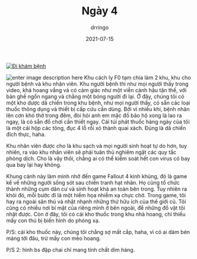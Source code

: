 ﻿---
title: Ngày 4
date: 2021-07-15
author: drringo
layout: post
---
[![Đi khám bệnh](https://img.youtube.com/vi/zFkK-lUHVwg/0.jpg)](https://www.youtube.com/watch?v=zFkK-lUHVwg)

![enter image description here](http://helen.drbinhthanh.com/data/img/ngay4-bsnhon.jpg)
Khu cách ly F0 tạm chia làm 2 khu, khu cho người bệnh và khu nhân viên. Khu người bệnh thì như mọi người thấy trong video, khá hoang vắng và có cảm giác như một viễn cảnh hậu tận thế, với bàn ghế ngổn ngang và chẳng một bóng người đi lại. Ở đây, chúng tôi có một kho dược dã chiến trong khu bệnh, như mọi người thấy, có sẵn các loại thuốc thông dụng và thiết bị cấp cứu cần dùng. Bởi vì nhiều khi, bệnh nhân lên cơn khó thở trong đêm, đòi hỏi anh em mặc đồ bảo hộ xong là lao ra ngay, là có sẵn đồ chơi cần thiết ngay. Cái túi phát thuốc hàng ngày của tôi là một cái hộp các tông, đục 4 lỗ rồi xỏ thành quai xách. Đúng là dã chiến đích thực, haha.

Khu nhân viên được cho là khu sạch và mọi người sinh hoạt tự do hơn, tuy nhiên, ra vào khu nhân viên sẽ phải tuân thủ nghiêm ngặt các quy tắc phòng dịch. Cho là vậy thôi, chẳng ai có thể kiểm soát hết con virus có bay qua bay lại hay không.

Khung cảnh này làm mình nhớ đến game Fallout 4 kinh khủng, đó là game kể về những người sống sót sau chiến tranh hạt nhân. Họ cũng tổ chức thành những cụm dân cư và sinh hoạt khá an toàn bên trong. Tuy nhiên ra khỏi đó, mỗi bước đi là một hiểm họa nhiễm xạ chực chờ. Trong game, tôi hay ra ngoài săn thú và nhặt nhạnh những thứ hữu ích của thế giới cũ. Tôi cũng có nhiều nơi bí mật của riêng mình ở bên ngoài, để những đồ vật tôi nhặt được. Còn ở đây, tôi có cái kho thuốc trong khu nhà hoang, chỉ thiếu mấy con thú bị biến hình do phóng xạ.

P/S: cái kho thuốc này, chúng tôi chẳng sợ mất cắp, haha, vì có ai dám bén mảng tới đâu, trừ mấy con mèo hoang.

P/S 2: hình bs đập chai chỉ mang tính chất dìm hàng.
